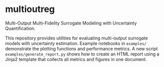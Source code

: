 # multioutreg

Multi-Output Multi-Fidelity Surrogate Modeling with Uncertainty Quantification.

This repository provides utilities for evaluating multi-output surrogate models
with uncertainty estimation. Example notebooks in `examples/` demonstrate the
plotting functions and performance metrics. A new script `examples/generate_report.py`
shows how to create an HTML report using a Jinja2 template that collects all
metrics and figures in one document.